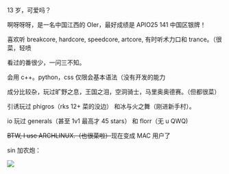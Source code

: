 13 岁，可爱吗？

啊呀呀呀，是一名中国江西的 OIer，最好成绩是 APIO25 141 中国区银牌！

喜欢听 breakcore, hardcore, speedcore, artcore, 有时听术力口和 trance。（很菜，轻喷

看过的番很少，一问三不知。

会用 c++。python，css 仅限会基本语法（没有开发的能力

成分比较杂，玩过旷野之息，王国之泪，空洞骑士，马里奥奥德赛。（但都很菜）

引诱玩过 phigros（rks 12+ 菜的没边） 和冰与火之舞（刚进新手村）。

io 玩过 generals（甚至 1v1 最高才 45 stars） 和 florr（无 u QWQ)

~~BTW, I use ARCHLINUX.（也很菜啦）~~现在变成 MAC 用户了

sin 加农炮：

![](https://cdn.luogu.com.cn/upload/image_hosting/xftirqk2.png)
